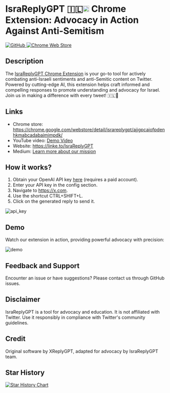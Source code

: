 <p align='center'>
    <h1>IsraReplyGPT 🇮🇱<img alt="Israel Flag" height="20" width="auto" src="https://raw.githubusercontent.com/hampusborgos/country-flags/main/png/il.png"> Chrome Extension: Advocacy in Action Against Anti-Semitism</h1>
    <a href="https://github.com/marcolivierbouch/XReplyGPT/blob/main/LICENSE.txt">
        <img alt="GitHub" src="https://img.shields.io/github/license/marcolivierbouch/XReplyGPT">
    </a>
    <a href="https://chrome.google.com/webstore/detail/israreplygpt/ajjgpcaiofpdenhkmabcadabajmimpdk">
        <img alt="Chrome Web Store" src="https://img.shields.io/chrome-web-store/v/ajjgpcaiofpdenhkmabcadabajmimpdk">
    </a>
</p>

## Description
The [IsraReplyGPT Chrome Extension](https://chrome.google.com/webstore/detail/israreplygpt/ajjgpcaiofpdenhkmabcadabajmimpdk/) is your go-to tool for actively combating anti-Israeli sentiments and anti-Semitic content on Twitter. Powered by cutting-edge AI, this extension helps craft informed and compelling responses to promote understanding and advocacy for Israel. Join us in making a difference with every tweet! 🇮🇱🌟

## Links
- Chrome store: https://chrome.google.com/webstore/detail/israreplygpt/ajjgpcaiofpdenhkmabcadabajmimpdk/
- YouTube video: [Demo Video](https://linke.to/IsraReplyGPT)
- Website: https://linke.to/IsraReplyGPT
- Medium: [Learn more about our mission](https://linke.to/IsraReplyGPT)

## How it works?
1. Obtain your OpenAI API key [here](https://platform.openai.com/account/api-keys) (requires a paid account).
2. Enter your API key in the config section.
3. Navigate to https://x.com.
4. Use the shortcut CTRL+SHIFT+L.
5. Click on the generated reply to send it.

![api_key](./chrome_img/generate_api_key.gif)

## Demo
Watch our extension in action, providing powerful advocacy with precision:

![demo](./chrome_img/demo.gif)

## Feedback and Support
Encounter an issue or have suggestions? Please contact us through GitHub issues.

## Disclaimer
IsraReplyGPT is a tool for advocacy and education. It is not affiliated with Twitter. Use it responsibly in compliance with Twitter's community guidelines.

## Credit
Original software by XReplyGPT, adapted for advocacy by IsraReplyGPT team.

## Star History
[![Star History Chart](https://api.star-history.com/svg?repos=/TheSnowGuru/IsraReplyGPT&type=Date)](https://star-history.com/#/TheSnowGuru/IsraReplyGPT&Date)

